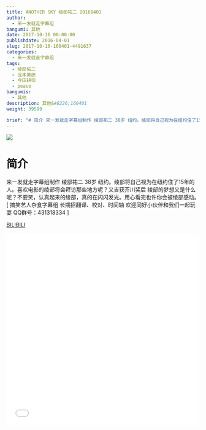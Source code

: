 ```yaml
---
title: ANOTHER SKY 绫部祐二 20160401
author: 
  - 来一发就走字幕组
bangumi: 其他
date: 2017-10-16 00:00:00
publishdate: 2016-04-01
slug: 2017-10-16-160401-4491637
categories: 
  - 来一发就走字幕组
tags: 
  - 绫部佑二
  - 泷本美织
  - 今田耕司
  - peace
bangumis: 
  - 其他
description: 其他&#8226;160401
weight: 39599

brief: "# 简介 来一发就走字幕组制作 绫部祐二 38岁 纽约。绫部将自己视为在纽约住了15年的人。喜欢电影的绫部将会拜访那些地方呢？又吉获芥川奖后 绫部的梦想又是什么呢？不要笑，认真起来的绫部，真的在闪闪发光。用心看完也许你会被绫部感动。"
---
```


![](https://i.imgur.com/mCNHIp8.jpg)

# 简介  
来一发就走字幕组制作 绫部祐二 38岁 纽约。绫部将自己视为在纽约住了15年的人。喜欢电影的绫部将会拜访那些地方呢？又吉获芥川奖后 绫部的梦想又是什么呢？不要笑，认真起来的绫部，真的在闪闪发光。用心看完也许你会被绫部感动。[ 搞笑艺人杂食字幕组 长期招翻译、校对、时间轴 欢迎同好小伙伴和我们一起玩耍 QQ群号：431318334 ]

  [BILIBILI](https://www.bilibili.com/video/av4491637/)


<div class="vcontainer">  <iframe class='video' src="//www.bilibili.com/blackboard/player.html?aid=4491637" width="100%" height="500" frameborder="0" allowfullscreen="allowfullscreen"></iframe></div>
